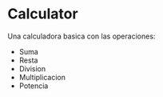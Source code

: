 # Calculator

Una calculadora basica con las operaciones:

- Suma
- Resta
- Division
- Multiplicacion
- Potencia
